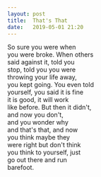 ```yaml
---
layout: post
title:  That's That
date:   2019-05-01 21:20
---
```


So sure you were when  
you were broke. When others  
said against it, told you  
stop, told you you were  
throwing your life away,  
you kept going. You even told  
yourself, you said it is fine  
it is good, it will work  
like before. But then it didn't,  
and now you don't,  
and you wonder why  
and that's that, and now  
you think maybe they  
were right but don't think  
you think to yourself, just  
go out there and run  
barefoot.
